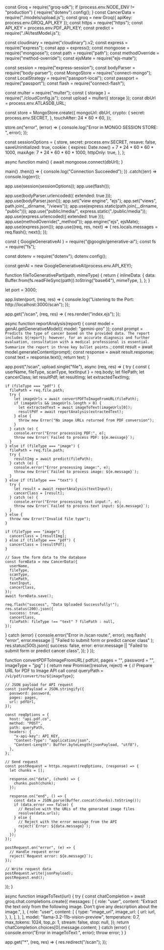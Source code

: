 const Groq = require("groq-sdk");
if (process.env.NODE_ENV != "production") {
  require("dotenv").config();
}
const CancerData = require("./models/upload.js");
const groq = new Groq({ apiKey: process.env.GROQ_API_KEY });
const https = require("https");
const API_KEY = process.env.PDF_API_KEY;
const predict = require("./AI/testModel.js");

const cloudinary = require("cloudinary").v2;
const express = require("express");
const app = express();
const mongoose = require("mongoose");
const path = require("path");
const methodOverride = require("method-override");
const ejsMate = require("ejs-mate");

const session = require("express-session");
const bodyParser = require("body-parser");
const MongoStore = require("connect-mongo");
const LocalStrategy = require("passport-local");
const passport = require("passport");
const flash = require("connect-flash");

const multer = require("multer");
const { storage } = require("./cloudConfig.js");
const upload = multer({ storage });
const dbUrl = process.env.ATLASDB_URL;

const store = MongoStore.create({
  mongoUrl: dbUrl,
  crypto: {
    secret: process.env.SECRET,
  },
  touchAfter: 24 * 60 * 60,
});

store.on("error", (error) => {
  console.log("Error in MONGO SESSION STORE: ", error);
});

const sessionOptions = {
  store,
  secret: process.env.SECRET,
  resave: false,
  saveUninitialized: true,
  cookie: {
    expires: Date.now() + 7 * 24 * 60 * 60 * 1000,
    maxAge: 7 * 24 * 60 * 60 * 1000,
    httpOnly: true,
  },
};

async function main() {
  await mongoose.connect(dbUrl);
}

main()
  .then(() => {
    console.log("Connection Succeeded");
  })
  .catch((err) => console.log(err));

app.use(session(sessionOptions));
app.use(flash());

app.use(bodyParser.urlencoded({ extended: true }));
app.use(bodyParser.json());
app.set("view engine", "ejs");
app.set("views", path.join(__dirname, "/views"));
app.use(express.static(path.join(__dirname, "public")));
app.use("public/media/", express.static("./public/media"));
app.use(express.urlencoded({ extended: true }));
app.use(methodOverride("_method"));
app.engine("ejs", ejsMate);
app.use(express.json());
app.use((req, res, next) => {
  res.locals.messages = req.flash();
  next();
});

const { GoogleGenerativeAI } = require("@google/generative-ai");
const fs = require("fs");

const dotenv = require("dotenv");
dotenv.config();

const genAI = new GoogleGenerativeAI(process.env.API_KEY);

function fileToGenerativePart(path, mimeType) {
  return {
    inlineData: {
      data: Buffer.from(fs.readFileSync(path)).toString("base64"),
      mimeType,
    },
  };
}

let port = 3000;

app.listen(port, (req, res) => {
  console.log("Listening to the Port: http://localhost:3000/scan");
});

app.get("/scan", (req, res) => {
  res.render("index.ejs");
});

async function reportAnalysis(report) {
  const model = genAI.getGenerativeModel({ model: "gemini-pro" });
  const prompt = `Predicts the type of cancer based on the provided data. The report includes ${report}; however, for an accurate diagnosis and further evaluation, consultation with a medical professional is essential. Summarize the report in three key bullet points.`;
  const result = await model.generateContent(prompt);
  const response = await result.response;
  const text = response.text();
  return text;
}

app.post("/scan", upload.single("file"), async (req, res) => {
  try {
    const { userName, fileType, scanType, textInput } = req.body;
    let filePath;
    let cancerClass;
    let resultPdf;
    let resultImg;
    let extractedTextImg;

    if (fileType === "pdf") {
      filePath = req.file.path;
      try {
        let imageUrls = await convertPDFToImageFromURL(filePath);
        if (imageUrls && imageUrls.length > 0) {
          let extractedText = await imageToText(imageUrls[0]);
          resultPdf = await reportAnalysis(extractedText);
        } else {
          throw new Error("No image URLs returned from PDF conversion");
        }
      } catch (e) {
        console.error("Error processing PDF:", e);
        throw new Error(`Failed to process PDF: ${e.message}`);
      }
    } else if (fileType === "image") {
      filePath = req.file.path;
      try {
        resultImg = await predict(filePath);
      } catch (e) {
        console.error("Error processing image:", e);
        throw new Error(`Failed to process image: ${e.message}`);
      }
    } else if (fileType === "text") {
      try {
        let result = await reportAnalysis(textInput);
        cancerClass = [result];
      } catch (e) {
        console.error("Error processing text input:", e);
        throw new Error(`Failed to process text input: ${e.message}`);
      }
    } else {
      throw new Error("Invalid file type");
    }

    if (fileType === "image") {
      cancerClass = [resultImg];
    } else if (fileType === "pdf") {
      cancerClass = [resultPdf];
    }

    // Save the form data to the database
    const formData = new CancerData({
      userName,
      fileType,
      scanType,
      filePath,
      textInput,
      cancerClass,
    });
    await formData.save();

    req.flash("success", "Data Uploaded Successfully!");
    res.status(200).json({
      success: true,
      cancerClass,
      filePath: fileType !== "text" ? filePath : null, 
    });
  } catch (error) {
    console.error("Error in /scan route:", error);
    req.flash(
      "error",
      error.message || "Failed to submit form or predict cancer class"
    );
    res.status(500).json({
      success: false,
      error: error.message || "Failed to submit form or predict cancer class",
    });
  }
});

function convertPDFToImageFromURL(
  pdfUrl,
  pages = "",
  password = "",
  imageType = "jpg"
) {
  return new Promise((resolve, reject) => {
    // Prepare URL for PDF to Image API call
    const queryPath = `/v1/pdf/convert/to/${imageType}`;

    // JSON payload for API request
    const jsonPayload = JSON.stringify({
      password: password,
      pages: pages,
      url: pdfUrl,
    });

    const reqOptions = {
      host: "api.pdf.co",
      method: "POST",
      path: queryPath,
      headers: {
        "x-api-key": API_KEY,
        "Content-Type": "application/json",
        "Content-Length": Buffer.byteLength(jsonPayload, "utf8"),
      },
    };

    // Send request
    const postRequest = https.request(reqOptions, (response) => {
      let chunks = [];

      response.on("data", (chunk) => {
        chunks.push(chunk);
      });

      response.on("end", () => {
        const data = JSON.parse(Buffer.concat(chunks).toString());
        if (data.error === false) {
          // Resolve with the URLs of the generated image files
          resolve(data.urls);
        } else {
          // Reject with the error message from the API
          reject(`Error: ${data.message}`);
        }
      });
    });

    postRequest.on("error", (e) => {
      // Handle request error
      reject(`Request error: ${e.message}`);
    });

    // Write request data
    postRequest.write(jsonPayload);
    postRequest.end();
  });
}

async function imageToText(iurl) {
  try {
    const chatCompletion = await groq.chat.completions.create({
      messages: [
        {
          role: "user",
          content:
            "Extract the text only from the following image. Don't give any description about the image.",
        },
        {
          role: "user",
          content: [
            {
              type: "image_url",
              image_url: {
                url: iurl,
              },
            },
          ],
        },
      ],
      model: "llama-3.2-11b-vision-preview",
      temperature: 0.7,
      max_tokens: 1024,
      top_p: 1,
      stream: false,
      stop: null,
    });
    return chatCompletion.choices[0].message.content;
  } catch (error) {
    console.error("Error in imageToText:", error);
    throw error;
  }
}

app.get("*", (req, res) => {
  res.redirect("/scan");
});
